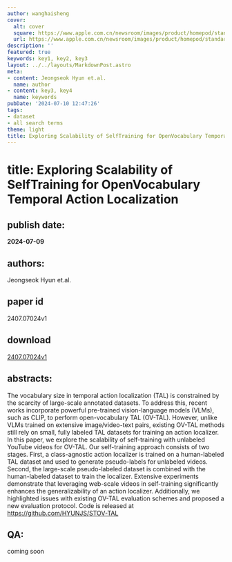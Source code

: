 ```yaml
---
author: wanghaisheng
cover:
  alt: cover
  square: https://www.apple.com.cn/newsroom/images/product/homepod/standard/Apple-HomePod-hero-230118_big.jpg.large_2x.jpg
  url: https://www.apple.com.cn/newsroom/images/product/homepod/standard/Apple-HomePod-hero-230118_big.jpg.large_2x.jpg
description: ''
featured: true
keywords: key1, key2, key3
layout: ../../layouts/MarkdownPost.astro
meta:
- content: Jeongseok Hyun et.al.
  name: author
- content: key3, key4
  name: keywords
pubDate: '2024-07-10 12:47:26'
tags:
- dataset
- all search terms
theme: light
title: Exploring Scalability of SelfTraining for OpenVocabulary Temporal Action Localization
---
```


# title: Exploring Scalability of SelfTraining for OpenVocabulary Temporal Action Localization 
## publish date: 
**2024-07-09** 
## authors: 
  Jeongseok Hyun et.al. 
## paper id
2407.07024v1
## download
[2407.07024v1](http://arxiv.org/abs/2407.07024v1)
## abstracts:
The vocabulary size in temporal action localization (TAL) is constrained by the scarcity of large-scale annotated datasets. To address this, recent works incorporate powerful pre-trained vision-language models (VLMs), such as CLIP, to perform open-vocabulary TAL (OV-TAL). However, unlike VLMs trained on extensive image/video-text pairs, existing OV-TAL methods still rely on small, fully labeled TAL datasets for training an action localizer. In this paper, we explore the scalability of self-training with unlabeled YouTube videos for OV-TAL. Our self-training approach consists of two stages. First, a class-agnostic action localizer is trained on a human-labeled TAL dataset and used to generate pseudo-labels for unlabeled videos. Second, the large-scale pseudo-labeled dataset is combined with the human-labeled dataset to train the localizer. Extensive experiments demonstrate that leveraging web-scale videos in self-training significantly enhances the generalizability of an action localizer. Additionally, we highlighted issues with existing OV-TAL evaluation schemes and proposed a new evaluation protocol. Code is released at https://github.com/HYUNJS/STOV-TAL
## QA:
coming soon
